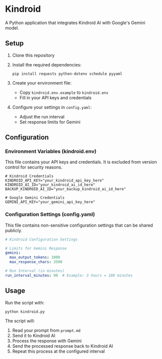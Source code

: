 # Kindroid

A Python application that integrates Kindroid AI with Google's Gemini model.

## Setup

1. Clone this repository
2. Install the required dependencies:
   ```
   pip install requests python-dotenv schedule pyyaml
   ```
3. Create your environment file:
   - Copy `kindroid.env.example` to `kindroid.env`
   - Fill in your API keys and credentials

4. Configure your settings in `config.yaml`:
   - Adjust the run interval
   - Set response limits for Gemini

## Configuration

### Environment Variables (kindroid.env)

This file contains your API keys and credentials. It is excluded from version control for security reasons.

```
# Kindroid Credentials
KINDROID_API_KEY="your_kindroid_api_key_here"
KINDROID_AI_ID="your_kindroid_ai_id_here"
BACKUP_KINDROID_AI_ID="your_backup_kindroid_ai_id_here"

# Google Gemini Credentials
GEMINI_API_KEY="your_gemini_api_key_here"
```

### Configuration Settings (config.yaml)

This file contains non-sensitive configuration settings that can be shared publicly.

```yaml
# Kindroid Configuration Settings

# Limits for Gemini Response
gemini:
  max_output_tokens: 1000
  max_response_chars: 3500

# Run Interval (in minutes)
run_interval_minutes: 90  # Example: 3 hours = 180 minutes
```

## Usage

Run the script with:

```
python kindroid.py
```

The script will:
1. Read your prompt from `prompt.md`
2. Send it to Kindroid AI
3. Process the response with Gemini
4. Send the processed response back to Kindroid AI
5. Repeat this process at the configured interval 